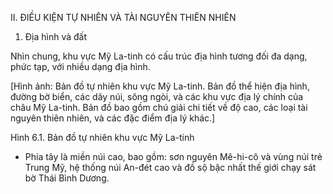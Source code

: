 II. ĐIỀU KIỆN TỰ NHIÊN VÀ TÀI NGUYÊN THIÊN NHIÊN

1. Địa hình và đất

Nhìn chung, khu vực Mỹ La-tinh có cấu trúc địa hình tương đối đa dạng, phức tạp, với nhiều dạng địa hình.

[Hình ảnh: Bản đồ tự nhiên khu vực Mỹ La-tinh. Bản đồ thể hiện địa hình, đường bờ biển, các dãy núi, sông ngòi, và các khu vực địa lý chính của châu Mỹ La-tinh. Bản đồ bao gồm chú giải chi tiết về độ cao, các loại tài nguyên thiên nhiên, và các đặc điểm địa lý khác.]

Hình 6.1. Bản đồ tự nhiên khu vực Mỹ La-tinh

- Phía tây là miền núi cao, bao gồm: sơn nguyên Mê-hi-cô và vùng núi trẻ Trung Mỹ, hệ thống núi An-đét cao và đồ sộ bậc nhất thế giới chạy sát bờ Thái Bình Dương.
